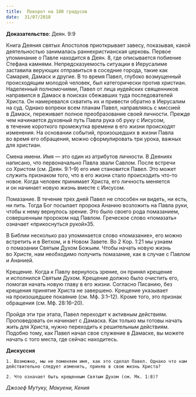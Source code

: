 ```yaml
---
title:  Поворот на 180 градусов
date:  31/07/2018
---
```


**Доказательство**: Деян. 9:9

Книга Деяния святых Апостолов приоткрывает завесу, показывая, какой деятельностью занималась раннехристианская церковь. Первое упоминание о Павле находится в Деян. 8, где описывается побиение Стефана камнями. Непредсказуемость ситуации в Иерусалиме заставила верующих отправиться в соседние города, такие как Самария, Дамаск и другие. В то время Павел, глубоко возмущенный происходящим молодой человек, был категорически против христиан. Наделенный полномочиями, Павел от лица иудейских священников направился в Дамаск в поисках сбежавших туда последователей Христа. Он намеревался схватить их и привести обратно в Иерусалим на суд. Однако вопреки всем планам Павел, направляясь с миссией в Дамаск, переживает полное преобразование своей личности. Прежде чем начинается духовный путь Павла рука об руку с Иисусом, в течение короткого промежутка времени в его жизни происходят изменения. На основании событий, произошедших в жизни Павла во время его обращения, можно сформулировать три урока, важных для христиан.

Смена имени. Имя — это один из атрибутов личности. В Деяниях написано, что первоначально Павла звали Савлом. После встречи со Христом (см. Деян. 9:1–9) его имя становится Павел. Это может служить признаком того, что в его жизни стало происходить что-то новое. Когда человек принимает Христа, его личность меняется и он начинает новую жизнь вместе с Иисусом.

Помазание. В течение трех дней Павел не способен ни видеть, ни есть, ни пить. Тогда Бог посылает пророка Ананию возложить на Павла руки, чтобы к нему вернулось зрение. Это было своего рода помазанием, совершенным пророком над Павлом. Греческое слово «помазать» означает «прикоснуться рукой»35.

В Библии несколько раз упоминается слово «помазание», его можно встретить и в Ветхом, и в Новом Завете. Во 2 Кор. 1:21 мы узнаем о помазании Святым Духом Божьим. Чтобы начать новую жизнь во Христе, нам необходимо получить помазание, как в случае с Павлом и Ананией.

Крещение. Когда к Павлу вернулось зрение, он принял крещение и исполнился Святым Духом. Крещение должно было очистить его, помогая начать новую главу в его жизни. Согласно Писанию, без крещения принятие Христа не завершено. Крещение указывает на произошедшее покаяние (см. Мф. 3:1–12). Кроме того, это признак обращения (см. Мф. 28:16–20).

Пройдя эти три этапа, Павел переходит к активным действиям. Проповедовать он начинает с Дамаска. Как только мы готовы начать жить для Христа, нужно переходить к решительным действиям. Подобно тому, как Павел начал свое служение в Дамаске, вы можете начать с того места, где сейчас находитесь.

**Дискуссия**

`1.	Возможно, мы не поменяем имя, как это сделал Павел. Однако что нам действительно следует изменить, приняв в свою жизнь Христа?`

`2.	Что означает быть крещенным Святым Духом (см. Мк. 1:8)?`

_Джозеф Мутуку, Макуени, Кения_